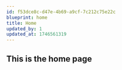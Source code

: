 ```yaml
---
id: f53dce8c-d47e-4b69-a9cf-7c212c75e22c
blueprint: home
title: Home
updated_by: 1
updated_at: 1746561319
---
```

## This is the home page